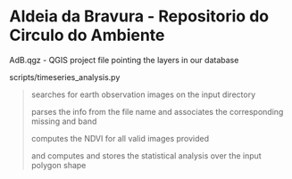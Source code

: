 # Aldeia da Bravura - Repositorio do Circulo do Ambiente

AdB.qgz - QGIS project file pointing the layers in our database

scripts/timeseries_analysis.py
>searches for earth observation images on the input directory
>
>parses the info from the file name and associates the corresponding missing and band
>
>computes the NDVI for all valid images provided
>
>and computes and stores the statistical analysis over the input polygon shape

